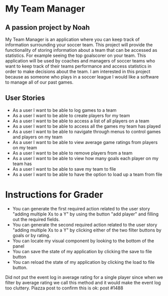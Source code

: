 # My Team Manager
## A passion project by Noah

My Team Manager is an application where you
can keep track of information surrounding your
soccer team. This project will provide the 
functionality of storing information about a team 
that can be accessed as statistics. For example seeing
the top goalscorer on your team. This application
will be used by coaches and managers of soccer teams
who want to keep track of their teams performance
and access statistics in order to make decisions about 
the team. I am interested in this project because as
someone who plays in a soccer league I would like a 
software to manage all of our past games.

## User Stories
- As a user I want to be able to log games to a team
- As a user I want to be able to create players for my team
- As a user I want to be able to access a list of all players on a team
- As a user I want to be able to access all the games my team has played
- As a user I want to be able to navigate through menus to control games and players on my team
- As a user I want to be able to view average game ratings from players on my team
- As a user I want to be able to remove players from a team
- As a user I want to be able to view how many goals each player on my team has
- As a user I want to be able to save my team to file
- As a user I want to be able to have the option to load up a team from file

# Instructions for Grader

- You can generate the first required action related to the user story "adding multiple Xs to a Y" by using the button "add player"
and filling out the required fields. 
- You can generate the second required action related to the user story "adding multiple Xs to a Y" by clicking either of the two filter buttons by goals or by rating. 
- You can locate my visual component by looking to the bottom of the panel
- You can save the state of my application by clicking the save to file button
- You can reload the state of my application by clicking the load to file button. 


Did not put the event log in average rating for a single player since when we filter by average rating we call this
method and it would make the event log too cluttery. Piazza post to confirm this is ok: post #1488